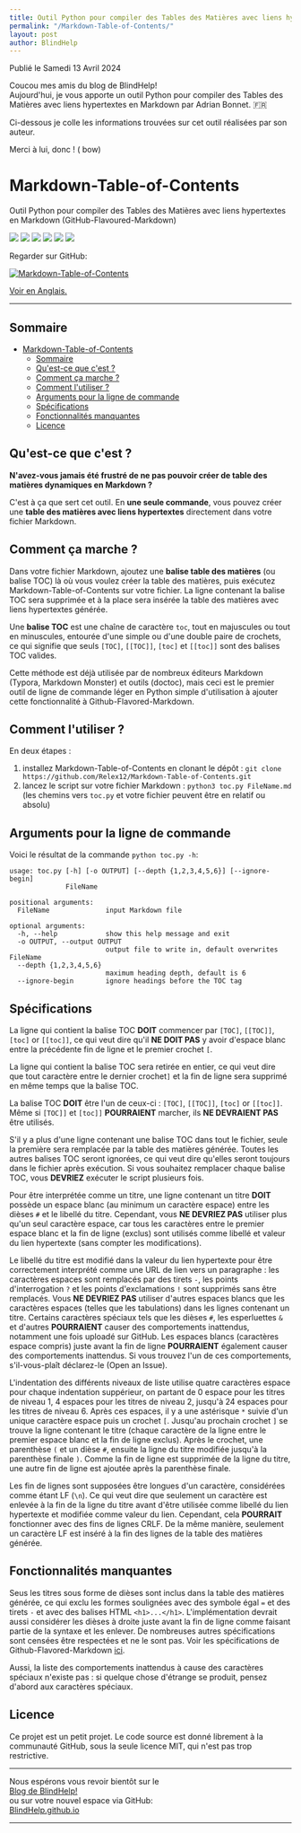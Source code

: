 ```yaml
---
title: Outil Python pour compiler des Tables des Matières avec liens hypertextes en Markdown par Adrian Bonnet 🇫🇷
permalink: "/Markdown-Table-of-Contents/"
layout: post
author: BlindHelp
---
```


<footer>Publié le Samedi 13 Avril 2024</footer>


Coucou mes amis du blog de BlindHelp!    
Aujourd'hui, je vous apporte un outil Python pour compiler des Tables des Matières avec liens hypertextes en Markdown par Adrian Bonnet. 🇫🇷    

Ci-dessous je colle les informations trouvées sur cet outil réalisées par son auteur.

Merci à lui, donc ! ( bow)

# Markdown-Table-of-Contents
Outil Python pour compiler des Tables des Matières avec liens hypertextes en Markdown (GitHub-Flavoured-Markdown)

![](https://img.shields.io/badge/status-In_Progress-green) ![](https://img.shields.io/github/license/Relex12/Markdown-Table-of-Contents) ![](https://img.shields.io/github/repo-size/Relex12/Markdown-Table-of-Contents) ![](https://img.shields.io/github/languages/top/Relex12/Markdown-Table-of-Contents) ![](https://img.shields.io/github/last-commit/Relex12/Markdown-Table-of-Contents) ![](https://img.shields.io/github/stars/Relex12/Markdown-Table-of-Contents)



Regarder sur GitHub:

[![Markdown-Table-of-Contents](https://github-readme-stats.vercel.app/api/pin/?username=Relex12&repo=Markdown-Table-of-Contents)](https://github.com/Relex12/Markdown-Table-of-Contents)

[Voir en Anglais.](https://relex12.github.io/Markdown-Table-of-Contents)

---

## Sommaire

* [Markdown-Table-of-Contents](#markdown-table-of-contents)
    * [Sommaire](#sommaire)
    * [Qu'est-ce que c'est ?](#qu'est-ce-que-c'est-)
    * [Comment ça marche ?](#comment-ça-marche-)
    * [Comment l'utiliser ?](#comment-l'utiliser-)
    * [Arguments pour la ligne de commande](#arguments-pour-la-ligne-de-commande)
    * [Spécifications](#spécifications)
    * [Fonctionnalités manquantes](#fonctionnalités-manquantes)
    * [Licence](#licence)

<!-- table of contents created by Adrian Bonnet, see https://Relex12.github.io/Markdown-Table-of-Contents for more -->

## Qu'est-ce que c'est ?

**N'avez-vous jamais été frustré de ne pas pouvoir créer de table des matières dynamiques en Markdown ?**

C'est à ça que sert cet outil. En **une seule commande**, vous pouvez créer une **table des matières avec liens hypertextes** directement dans votre fichier Markdown.

## Comment ça marche ?

Dans votre fichier Markdown, ajoutez une **balise table des matières** (ou balise TOC) là où vous voulez créer la table des matières, puis exécutez Markdown-Table-of-Contents sur votre fichier. La ligne contenant la balise TOC sera supprimée et à la place sera insérée la table des matières avec liens hypertextes générée.

Une **balise TOC** est une chaîne de caractère `toc`, tout en majuscules ou tout en minuscules, entourée d'une simple ou d'une double paire de crochets, ce qui signifie que seuls `[TOC]`, `[[TOC]]`, `[toc]` et `[[toc]]` sont des balises TOC valides.

Cette méthode est déjà utilisée par de nombreux éditeurs Markdown (Typora, Markdown Monster) et outils (doctoc), mais ceci est le premier outil de ligne de commande léger en Python simple d'utilisation à ajouter cette fonctionnalité à Github-Flavored-Markdown.

## Comment l'utiliser ?

En deux étapes :

1. installez Markdown-Table-of-Contents en clonant le dépôt : `git clone https://github.com/Relex12/Markdown-Table-of-Contents.git`
2. lancez le script sur votre fichier Markdown : `python3 toc.py FileName.md` (les chemins vers `toc.py` et votre fichier peuvent être en relatif ou absolu)

## Arguments pour la ligne de commande

Voici le résultat de la commande `python toc.py -h`:

```
usage: toc.py [-h] [-o OUTPUT] [--depth {1,2,3,4,5,6}] [--ignore-begin]
              FileName

positional arguments:
  FileName              input Markdown file

optional arguments:
  -h, --help            show this help message and exit
  -o OUTPUT, --output OUTPUT
                        output file to write in, default overwrites FileName
  --depth {1,2,3,4,5,6}
                        maximum heading depth, default is 6
  --ignore-begin        ignore headings before the TOC tag
```

## Spécifications

La ligne qui contient la balise TOC **DOIT** commencer par `[TOC]`, `[[TOC]]`, `[toc]` or `[[toc]]`, ce qui veut dire qu'il **NE DOIT PAS** y avoir d'espace blanc entre la précédente fin de ligne et le premier crochet `[`.

La ligne qui contient la balise TOC sera retirée en entier, ce qui veut dire que tout caractère entre le dernier crochet`]` et la fin de ligne sera supprimé en même temps que la balise TOC.

La balise TOC **DOIT** être l'un de ceux-ci : `[TOC]`, `[[TOC]]`, `[toc]` or `[[toc]]`. Même si `[TOC]]` et `[toc]]` **POURRAIENT** marcher, ils **NE DEVRAIENT PAS** être utilisés.

S'il y a plus d'une ligne contenant une balise TOC dans tout le fichier, seule la première sera remplacée par la table des matières générée. Toutes les autres balises TOC seront ignorées, ce qui veut dire qu'elles seront toujours dans le fichier après exécution. Si vous souhaitez remplacer chaque balise TOC, vous **DEVRIEZ** exécuter le script plusieurs fois.

Pour être interprétée comme un titre, une ligne contenant un titre **DOIT** possède un espace blanc (au minimum un caractère espace) entre les dièses `#` et le libellé du titre. Cependant, vous **NE DEVRIEZ PAS** utiliser plus qu'un seul caractère espace, car tous les caractères entre le premier espace blanc et la fin de ligne (exclus) sont utilisés comme libellé et valeur du lien hypertexte (sans compter les modifications).

Le libellé du titre est modifié dans la valeur du lien hypertexte pour être correctement interprété comme une URL de lien vers un paragraphe : les caractères espaces sont remplacés par des tirets `-`, les points d'interrogation `?` et les points d'exclamations `!` sont supprimés sans être remplacés. Vous **NE DEVRIEZ PAS** utiliser d'autres espaces blancs que les caractères espaces (telles que les tabulations) dans les lignes contenant un titre. Certains caractères spéciaux tels que les dièses `#`, les esperluettes `&` et d'autres **POURRAIENT** causer des comportements inattendus, notamment une fois uploadé sur GitHub. Les espaces blancs (caractères espace compris) juste avant la fin de ligne **POURRAIENT** également causer des comportements inattendus. Si vous trouvez l'un de ces comportements, s'il-vous-plaît déclarez-le (Open an Issue).

L'indentation des différents niveaux de liste utilise quatre caractères espace pour chaque indentation suppérieur, on partant de 0 espace pour les titres de niveau 1, 4 espaces pour les titres de niveau 2, jusqu'à 24 espaces pour les titres de niveau 6. Après ces espaces, il y a une astérisque `*` suivie d'un unique caractère espace puis un crochet `[`. Jusqu'au prochain crochet `]` se trouve la ligne contenant le titre (chaque caractère de la ligne entre le premier espace blanc et la fin de ligne exclus). Après le crochet, une parenthèse `(` et un dièse `#`, ensuite la ligne du titre modifiée jusqu'à la parenthèse finale `)`. Comme la fin de ligne est supprimée de la ligne du titre, une autre fin de ligne est ajoutée après la parenthèse finale.

Les fin de lignes sont supposées être longues d'un caractère, considérées comme étant LF (`\n`). Ce qui veut dire que seulement un caractère est enlevée à la fin de la ligne du titre avant d'être utilisée comme libellé du lien hypertexte et modifiée comme valeur du lien. Cependant, cela **POURRAIT** fonctionner avec des fins de lignes CRLF. De la même manière, seulement un caractère LF est inséré à la fin des lignes de la table des matières générée.

## Fonctionnalités manquantes

Seus les titres sous forme de dièses sont inclus dans la table des matières générée, ce qui exclu les formes soulignées avec des symbole égal `=` et des tirets `-` et avec des balises HTML `<h1>...</h1>`. L'implémentation devrait aussi considérer les dièses à droite juste avant la fin de ligne comme faisant partie de la syntaxe et les enlever. De nombreuses autres spécifications sont censées être respectées et ne le sont pas. Voir les spécifications de Github-Flavored-Markdown [ici](https://github.github.com/gfm).

Aussi, la liste des comportements inattendus à cause des caractères spéciaux n'existe pas : si quelque chose d'étrange se produit, pensez d'abord aux caractères spéciaux.

## Licence

Ce projet est un petit projet. Le code source est donné librement à la communauté GitHub, sous la seule licence MIT, qui n'est pas trop restrictive.

---

Nous espérons vous revoir bientôt sur le      
[Blog de BlindHelp!](http://blindhelp.blogspot.fr/)                    
ou sur  votre nouvel espace via GitHub:                     
[BlindHelp.github.io](https://blindhelp.github.io)                    

---
